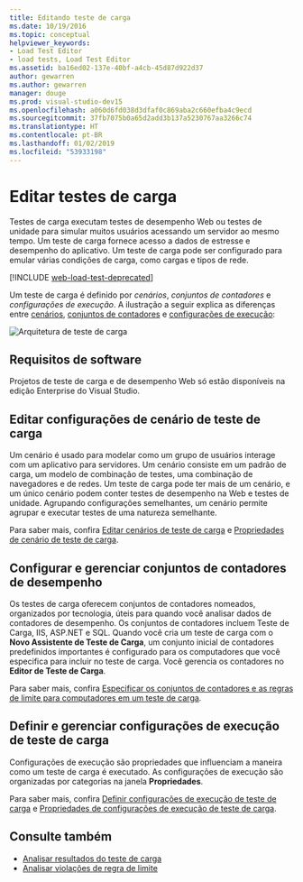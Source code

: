 ```yaml
---
title: Editando teste de carga
ms.date: 10/19/2016
ms.topic: conceptual
helpviewer_keywords:
- Load Test Editor
- load tests, Load Test Editor
ms.assetid: ba16ed02-137e-40bf-a4cb-45d87d922d37
author: gewarren
ms.author: gewarren
manager: douge
ms.prod: visual-studio-dev15
ms.openlocfilehash: a060d6fd038d3dfaf0c869aba2c660efba4c9ecd
ms.sourcegitcommit: 37fb7075b0a65d2add3b137a5230767aa3266c74
ms.translationtype: HT
ms.contentlocale: pt-BR
ms.lasthandoff: 01/02/2019
ms.locfileid: "53933198"
---
```

# <a name="edit-load-tests"></a>Editar testes de carga

Testes de carga executam testes de desempenho Web ou testes de unidade para simular muitos usuários acessando um servidor ao mesmo tempo. Um teste de carga fornece acesso a dados de estresse e desempenho do aplicativo. Um teste de carga pode ser configurado para emular várias condições de carga, como cargas e tipos de rede.

[!INCLUDE [web-load-test-deprecated](includes/web-load-test-deprecated.md)]

Um teste de carga é definido por *cenários*, *conjuntos de contadores* e *configurações de execução*. A ilustração a seguir explica as diferenças entre [cenários](../test/edit-load-test-scenarios.md), [conjuntos de contadores](../test/specify-counter-sets-and-threshold-rules-for-load-testing.md) e [configurações de execução](../test/load-test-run-settings-properties.md):

![Arquitetura de teste de carga](../test/media/load_test_editor.png)

## <a name="software-requirements"></a>Requisitos de software

Projetos de teste de carga e de desempenho Web só estão disponíveis na edição Enterprise do Visual Studio.

## <a name="edit-load-test-scenario-settings"></a>Editar configurações de cenário de teste de carga

Um cenário é usado para modelar como um grupo de usuários interage com um aplicativo para servidores. Um cenário consiste em um padrão de carga, um modelo de combinação de testes, uma combinação de navegadores e de redes. Um teste de carga pode ter mais de um cenário, e um único cenário podem conter testes de desempenho na Web e testes de unidade. Agrupando configurações semelhantes, um cenário permite agrupar e executar testes de uma natureza semelhante.

Para saber mais, confira [Editar cenários de teste de carga](../test/edit-load-test-scenarios.md) e [Propriedades de cenário de teste de carga](../test/load-test-scenario-properties.md).

## <a name="configure-and-manage-performance-counter-sets"></a>Configurar e gerenciar conjuntos de contadores de desempenho

Os testes de carga oferecem conjuntos de contadores nomeados, organizados por tecnologia, úteis para quando você analisar dados de contadores de desempenho. Os conjuntos de contadores incluem Teste de Carga, IIS, ASP.NET e SQL. Quando você cria um teste de carga com o **Novo Assistente de Teste de Carga**, um conjunto inicial de contadores predefinidos importantes é configurado para os computadores que você especifica para incluir no teste de carga. Você gerencia os contadores no **Editor de Teste de Carga**.

Para saber mais, confira [Especificar os conjuntos de contadores e as regras de limite para computadores em um teste de carga](../test/specify-counter-sets-and-threshold-rules-for-load-testing.md).

## <a name="configure-and-manage-load-test-run-settings"></a>Definir e gerenciar configurações de execução de teste de carga

Configurações de execução são propriedades que influenciam a maneira como um teste de carga é executado. As configurações de execução são organizadas por categorias na janela **Propriedades**.

Para saber mais, confira [Definir configurações de execução de teste de carga](../test/configure-load-test-run-settings.md) e [Propriedades de configurações de execução de teste de carga](../test/load-test-run-settings-properties.md).

## <a name="see-also"></a>Consulte também

- [Analisar resultados do teste de carga](../test/analyze-load-test-results-using-the-load-test-analyzer.md)
- [Analisar violações de regra de limite](../test/analyze-threshold-rule-violations-in-load-tests.md)